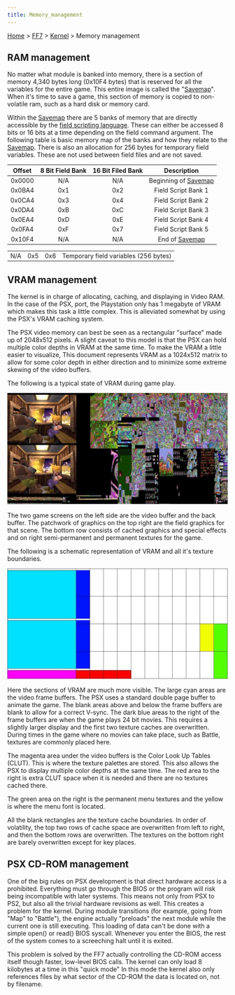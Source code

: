 ```yaml
---
title: Memory_management
---
```


[Home](../../Main_Page.md) > [FF7](../../FF7.md) > [Kernel](../Kernel.md) > Memory management

## RAM management

No matter what module is banked into memory, there is a section of memory 4,340 bytes long (0x10F4 bytes) that is reserved for all the variables for the entire game. This entire image is called the "[Savemap](../Savemap.md)". When it's time to save a game, this section of memory is copied to non-volatile ram, such as a hard disk or memory card.

Within the [Savemap](../Savemap.md) there are 5 banks of memory that are directly accessible by the [field scripting language](FF7/Field_script "wikilink"). These can either be accessed 8 bits or 16 bits at a time depending on the field command argument. The following table is basic memory map of the banks and how they relate to the [Savemap](../Savemap.md). There is also an allocation for 256 bytes for temporary field variables. These are not used between field files and are not saved.

| Offset | 8 Bit Field Bank | 16 Bit Filed Bank |                  Description                   |
|:------:|:----------------:|:-----------------:|:----------------------------------------------:|
| 0x0000 |       N/A        |        N/A        | Beginning of [Savemap](../Savemap.md) |
| 0x0BA4 |       0x1        |        0x2        |              Field Script Bank 1               |
| 0x0CA4 |       0x3        |        0x4        |              Field Script Bank 2               |
| 0x0DA4 |       0xB        |        0xC        |              Field Script Bank 3               |
| 0x0EA4 |       0xD        |        0xE        |              Field Script Bank 4               |
| 0x0FA4 |       0xF        |        0x7        |              Field Script Bank 5               |
| 0x10F4 |       N/A        |        N/A        |    End of [Savemap](../Savemap.md)    |

|     |     |     |                                       |
|-----|:---:|:---:|---------------------------------------|
| N/A | 0x5 | 0x6 | Temporary field variables (256 bytes) |

## VRAM management

The kernel is in charge of allocating, caching, and displaying in Video RAM. In the case of the PSX, port, the Playstation only has 1 megabyte of VRAM which makes this task a little complex. This is alleviated somewhat by using the PSX's VRAM caching system.

The PSX video memory can best be seen as a rectangular "surface" made up of 2048x512 pixels. A slight caveat to this model is that the PSX can hold multiple color depths in VRAM at the same time. To make the VRAM a little easier to visualize, This document represents VRAM as a 1024x512 matrix to allow for some color depth in either direction and to minimize some extreme skewing of the video buffers.

  
The following is a typical state of VRAM during game play.

![](../../assets/Gears_img_3.jpg)

The two game screens on the left side are the video buffer and the back buffer. The patchwork of graphics on the top right are the field graphics for that scene. The bottom row consists of cached graphics and special effects and on right semi-permanent and permanent textures for the game.

  
The following is a schematic representation of VRAM and all it's texture boundaries.

![](../../assets/Gears_img_4.jpg)

Here the sections of VRAM are much more visible. The large cyan areas are the video frame buffers. The PSX uses a standard double page buffer to animate the game. The blank areas above and below the frame buffers are blank to allow for a correct V-sync. The dark blue areas to the right of the frame buffers are when the game plays 24 bit movies. This requires a slightly larger display and the first two texture caches are overwritten. During times in the game where no movies can take place, such as Battle, textures are commonly placed here.

The magenta area under the video buffers is the Color Look Up Tables (CLUT). This is where the texture palettes are stored. This also allows the PSX to display multiple color depths at the same time. The red area to the right is extra CLUT space when it is needed and there are no textures cached there.

The green area on the right is the permanent menu textures and the yellow is where the menu font is located.

All the blank rectangles are the texture cache boundaries. In order of volatility, the top two rows of cache space are overwritten from left to right, and then the bottom rows are overwritten. The textures on the bottom right are barely overwritten except for key places.

  

## PSX CD-ROM management

One of the big rules on PSX development is that direct hardware access is a prohibited. Everything must go through the BIOS or the program will risk being incompatible with later systems. This means not only from PSX to PS2, but also all the trivial hardware revisions as well. This creates a problem for the kernel. During module transitions (for example, going from "Map" to "Battle"), the engine actually "preloads" the next module while the current one is still executing. This loading of data can't be done with a simple open() or read() BIOS syscall. Whenever you enter the BIOS, the rest of the system comes to a screeching halt until it is exited.

This problem is solved by the FF7 actually controlling the CD-ROM access itself though faster, low-level BIOS calls. The kernel can only load 8 kilobytes at a time in this "quick mode" In this mode the kernel also only references files by what sector of the CD-ROM the data is located on, not by filename.
